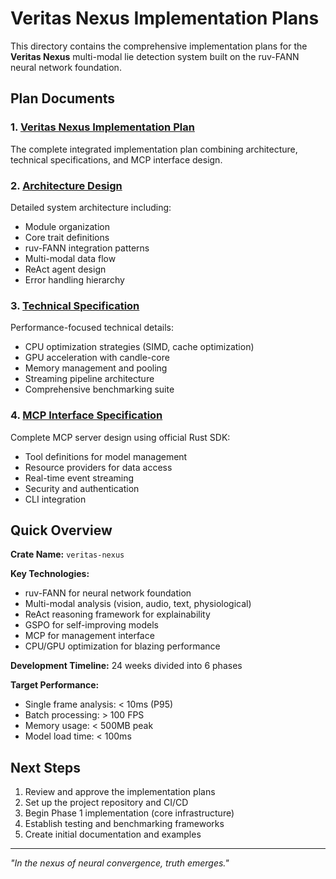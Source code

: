 # Veritas Nexus Implementation Plans

This directory contains the comprehensive implementation plans for the **Veritas Nexus** multi-modal lie detection system built on the ruv-FANN neural network foundation.

## Plan Documents

### 1. [Veritas Nexus Implementation Plan](veritas-nexus-implementation-plan.md)
The complete integrated implementation plan combining architecture, technical specifications, and MCP interface design.

### 2. [Architecture Design](veritas-core-architecture.md)
Detailed system architecture including:
- Module organization
- Core trait definitions
- ruv-FANN integration patterns
- Multi-modal data flow
- ReAct agent design
- Error handling hierarchy

### 3. [Technical Specification](veritas-core-technical-specification.md)
Performance-focused technical details:
- CPU optimization strategies (SIMD, cache optimization)
- GPU acceleration with candle-core
- Memory management and pooling
- Streaming pipeline architecture
- Comprehensive benchmarking suite

### 4. [MCP Interface Specification](mcp-interface-specification.md)
Complete MCP server design using official Rust SDK:
- Tool definitions for model management
- Resource providers for data access
- Real-time event streaming
- Security and authentication
- CLI integration

## Quick Overview

**Crate Name:** `veritas-nexus`

**Key Technologies:**
- ruv-FANN for neural network foundation
- Multi-modal analysis (vision, audio, text, physiological)
- ReAct reasoning framework for explainability
- GSPO for self-improving models
- MCP for management interface
- CPU/GPU optimization for blazing performance

**Development Timeline:** 24 weeks divided into 6 phases

**Target Performance:**
- Single frame analysis: < 10ms (P95)
- Batch processing: > 100 FPS
- Memory usage: < 500MB peak
- Model load time: < 100ms

## Next Steps

1. Review and approve the implementation plans
2. Set up the project repository and CI/CD
3. Begin Phase 1 implementation (core infrastructure)
4. Establish testing and benchmarking frameworks
5. Create initial documentation and examples

---

*"In the nexus of neural convergence, truth emerges."*